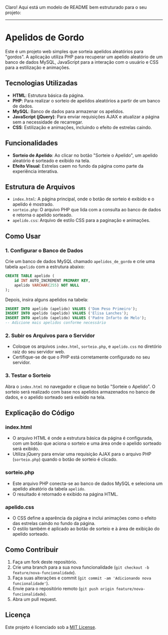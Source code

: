 Claro! Aqui está um modelo de README bem estruturado para o seu projeto:

---

# Apelidos de Gordo

Este é um projeto web simples que sorteia apelidos aleatórios para "gordos". A aplicação utiliza PHP para recuperar um apelido aleatório de um banco de dados MySQL, JavaScript para a interação com o usuário e CSS para a estilização e animações.

## Tecnologias Utilizadas

- **HTML**: Estrutura básica da página.
- **PHP**: Para realizar o sorteio de apelidos aleatórios a partir de um banco de dados.
- **MySQL**: Banco de dados para armazenar os apelidos.
- **JavaScript (jQuery)**: Para enviar requisições AJAX e atualizar a página sem a necessidade de recarregar.
- **CSS**: Estilização e animações, incluindo o efeito de estrelas caindo.

## Funcionalidades

- **Sorteio de Apelido**: Ao clicar no botão "Sorteie o Apelido", um apelido aleatório é sorteado e exibido na tela.
- **Efeito Visual**: Estrelas caem no fundo da página como parte da experiência interativa.
  
## Estrutura de Arquivos

- `index.html`: A página principal, onde o botão de sorteio é exibido e o apelido é mostrado.
- `sorteio.php`: O arquivo PHP que lida com a consulta ao banco de dados e retorna o apelido sorteado.
- `apelido.css`: Arquivo de estilo CSS para a paginação e animações.

## Como Usar

### 1. Configurar o Banco de Dados

Crie um banco de dados MySQL chamado `apelidos_de_gordo` e crie uma tabela `apelido` com a estrutura abaixo:

```sql
CREATE TABLE apelido (
    id INT AUTO_INCREMENT PRIMARY KEY,
    apelido VARCHAR(255) NOT NULL
);
```

Depois, insira alguns apelidos na tabela:

```sql
INSERT INTO apelido (apelido) VALUES ('Dom Peso Primeiro');
INSERT INTO apelido (apelido) VALUES ('Elisa Lanches');
INSERT INTO apelido (apelido) VALUES ('Padre Infarto de Melo');
-- Adicione mais apelidos conforme necessário
```

### 2. Subir os Arquivos para o Servidor

- Coloque os arquivos `index.html`, `sorteio.php`, e `apelido.css` no diretório raiz do seu servidor web.
- Certifique-se de que o PHP está corretamente configurado no seu servidor.
  
### 3. Testar o Sorteio

Abra o `index.html` no navegador e clique no botão "Sorteie o Apelido". O sorteio será realizado com base nos apelidos armazenados no banco de dados, e o apelido sorteado será exibido na tela.

## Explicação do Código

### **index.html**

- O arquivo HTML é onde a estrutura básica da página é configurada, com um botão que aciona o sorteio e uma área onde o apelido sorteado será exibido.
- Utiliza jQuery para enviar uma requisição AJAX para o arquivo PHP (`sorteio.php`) quando o botão de sorteio é clicado.

### **sorteio.php**

- Este arquivo PHP conecta-se ao banco de dados MySQL e seleciona um apelido aleatório da tabela `apelido`.
- O resultado é retornado e exibido na página HTML.

### **apelido.css**

- O CSS define a aparência da página e inclui animações como o efeito das estrelas caindo no fundo da página.
- O estilo também é aplicado ao botão de sorteio e à área de exibição do apelido sorteado.

## Como Contribuir

1. Faça um fork deste repositório.
2. Crie uma branch para a sua nova funcionalidade (`git checkout -b feature/nova-funcionalidade`).
3. Faça suas alterações e commit (`git commit -am 'Adicionando nova funcionalidade'`).
4. Envie para o repositório remoto (`git push origin feature/nova-funcionalidade`).
5. Abra um pull request.

## Licença

Este projeto é licenciado sob a [MIT License](LICENSE).

